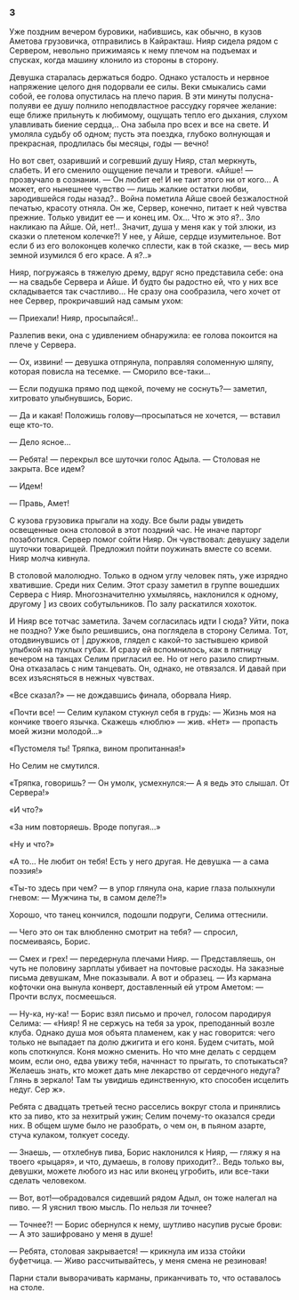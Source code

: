 ### 3

Уже поздним вечером буровики, набившись, как обычно, в кузов Аметова грузовичка, отправились в Кайракташ.
Нияр сидела рядом с Сервером, невольно прижимаясь к нему плечом на подъемах и спусках, когда машину клонило из стороны в сторону.

Девушка старалась держаться бодро.
Однако усталость и нервное напряжение целого дня подорвали ее силы.
Веки смыкались сами собой, ее голова опустилась на плечо пария.
В эти минуты полусна-полуяви ее душу полнило неподвластное рассудку горячее желание: еще ближе прильнуть к любимому, ощущать тепло его дыхания, слухом улавливать биение сердца,..
Она забыла про всех и все на свете.
И умоляла судьбу об одном; пусть эта поездка, глубоко волнующая и прекрасная, продлилась бы месяцы, годы — вечно!

Но вот свет, озаривший и согревший душу Нияр, стал меркнуть, слабеть.
И его сменило ощущение печали и тревоги.
«Айше!
— прозвучало в сознании.
— Он любит ее!
И не таит этого ни от кого...
А может, его нынешнее чувство — лишь жалкие остатки любви, зародившейся годы назад?..
Война пометила Айше своей безжалостной печатью, красоту отняла.
Он же, Сервер, конечно, питает к ней чувства прежние.
Только увидит ее — и конец им.
Ох...
Что ж это я?..
Зло накликаю па Айше.
Ой, нет!..
Значит, душа у меня как у той злюки, из сказки о плетеном колечке?!
У нее, у Айше, сердце изумительное.
Вот если б из его волоконцев колечко сплести, как в той сказке, — весь мир земной изумился б его красе.
А я?..»

Нияр, погружаясь в тяжелую дрему, вдруг ясно представила себе: она — на свадьбе Сервера и Айше.
И будто бы радостно ей, что у них все складывается так счастливо...
Не сразу она сообразила, чего хочет от нее Сервер, прокричавший над самым ухом:

— Приехали!
Нияр, просыпайся!..

Разлепив веки, она с удивлением обнаружила: ее голова покоится на плече у Сервера.

— Ох, извини!
— девушка отпрянула, поправляя соломенную шляпу, которая повисла на тесемке.
— Сморило все-таки...

— Если подушка прямо под щекой, почему не соснуть?— заметил, хитровато улыбнувшись, Борис.

— Да и какая!
Положишь голову—просыпаться не хочется, — вставил еще кто-то.

— Дело ясное...

— Ребята!
— перекрыл все шуточки голос Адыла.
— Столовая не закрыта.
Все идем?

— Идем!

— Правь, Амет!

С кузова грузовика прыгали на ходу.
Все были рады увидеть освещенные окна столовой в этот поздний час.
Не иначе парторг позаботился.
Сервер помог сойти Нияр.
Он чувствовал: девушку задели шуточки товарищей.
Предложил пойти поужинать вместе со всеми.
Нияр молча кивнула.

В столовой малолюдно.
Только в одном углу человек пять, уже изрядно хватившие.
Среди них Селим.
Этот сразу заметил в группе вошедших Сервера с Нияр.
Многозначителню ухмыляясь, наклонился к одному, другому ] из своих собутыльников.
По залу раскатился хохоток.

И Нияр все тотчас заметила.
Зачем согласилась идти I сюда?
Уйти, пока не поздно?
Уже было решившись, она поглядела в сторону Селима.
Тот, отодвинувшись от | дружков, глядел с какой-то застывшею кривой улыбкой на пухлых губах.
И сразу ей вспомнилось, как в пятницу вечером на танцах Селим пригласил ее.
Но от него разило спиртным.
Она отказалась с ним танцевать.
Он, однако, не отвязался.
И давай при всех изъясняться в нежных чувствах.

«Все сказал?» — не дождавшись финала, оборвала Нияр.

«Почти все!
— Селим кулаком стукнул себя в грудь: — Жизнь моя на кончике твоего язычка.
Скажешь «люблю» — жив.
«Нет» — пропасть моей жизни молодой...»

«Пустомеля ты!
Тряпка, вином пропитанная!»

Но Селим не смутился.

«Тряпка, говоришь?
— Он умолк, усмехнулся:— А я ведь это слышал.
От Сервера!»

«И что?»

«За ним повторяешь.
Вроде попугая...»

«Ну и что?»

«А то...
Не любит он тебя!
Есть у него другая.
Не девушка — а сама поэзия!»

«Ты-то здесь при чем?
— в упор глянула она, карие глаза полыхнули гневом: — Мужчина ты, в самом деле?!»

Хорошо, что танец кончился, подошли подруги, Селима оттеснили.

— Чего это он так влюбленно смотрит на тебя?
— спросил, посмеиваясь, Борис.

— Смех и грех!
— передернула плечами Нияр.
— Представляешь, он чуть не половину зарплаты убивает на почтовые расходы.
На заказные письма девушкам, Мне показывали.
А вот и образец.
— Из кармана кофточки она вынула конверт, доставленный ей утром Аметом: — Прочти вслух, посмеешься.

— Ну-ка, ну-ка!
— Борис взял письмо и прочел, голосом пародируя Селима: — «Нияр!
Я не сержусь на тебя за урок, преподанный возле клуба.
Однако душа моя объята пламенем, как у нас говорится: чего только не выпадает па долю джигита и его коня.
Будем считать, мой копь споткнулся.
Коня можно сменить.
Но что мне делать с сердцем моим, если оно, едва увижу тебя, начннаст то прыгать, то спотыкаться?
Желаешь знать, кто может дать мне лекарство от сердечного недуга?
Глянь в зеркало!
Там ты увидишь единственную, кто способен исцелить недуг.
Сер ж».

Ребята с двадцать третьей тесно расселись вокруг стола и принялись кто за пиво, кто за нехитрый ужин; Селим почему-то оказался среди них.
В общем шуме было не разобрать, о чем он, в пьяном азарте, стуча кулаком, толкует соседу.

— Знаешь, — отхлебнув пива, Борис наклонился к Нияр, — гляжу я на твоего «рыцаря», и что, думаешь, в голову приходит?..
Ведь только вы, девушки, можете любого из нас или вконец угробить, или все-таки сделать человеком.

— Вот, вот!—обрадовался сидевший рядом Адыл, он тоже налегал на пиво.
— Я уяснил твою мысль.
По нельзя ли точнее?

— Точнее?!
— Борис обернулся к нему, шутливо насупив русые брови: — А это зашифровано у меня в душе!

— Ребята, столовая закрывается!
— крикнула им изза стойки буфетчица.
— Живо рассчитывайтесь, у меня смена не резиновая!

Парни стали выворачивать карманы, приканчивать то, что оставалось на столе.
